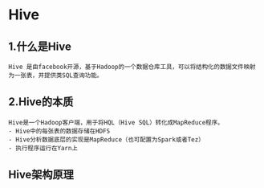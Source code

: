 # Hive
## 1.什么是Hive
    Hive 是由facebook开源，基于Hadoop的一个数据仓库工具，可以将结构化的数据文件映射为一张表，并提供类SQL查询功能。
## 2.Hive的本质
    Hive是一个Hadoop客户端，用于将HQL（Hive SQL）转化成MapReduce程序。
    - Hive中的每张表的数据存储在HDFS
    - Hive分析数据底层的实现是MapReduce（也可配置为Spark或者Tez）
    - 执行程序运行在Yarn上
## Hive架构原理


